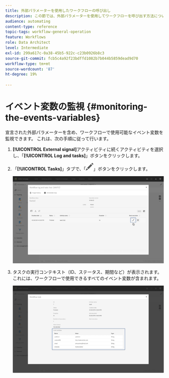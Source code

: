 ```yaml
---
title: 外部パラメーターを使用したワークフローの呼び出し
description: この節では、外部パラメーターを使用してワークフローを呼び出す方法について詳しく説明します。
audience: automating
content-type: reference
topic-tags: workflow-general-operation
feature: Workflows
role: Data Architect
level: Intermediate
exl-id: 299a617c-0a38-45b5-922c-c23b0926b8c3
source-git-commit: fcb5c4a92f23bdffd1082b7b044b5859dead9d70
workflow-type: tm+mt
source-wordcount: '87'
ht-degree: 19%

---
```


# イベント変数の監視 {#monitoring-the-events-variables}

宣言された外部パラメーターを含め、ワークフローで使用可能なイベント変数を監視できます。 これは、次の手順に従って行います。

1. **[!UICONTROL External signal]**&#x200B;アクティビティに続くアクティビティを選択し、「**[!UICONTROL Log and tasks]**」ボタンをクリックします。
1. 「**[!UICONTROL Tasks]**」タブで、「![](assets/edit_darkgrey-24px.png)」ボタンをクリックします。

   ![](assets/extsignal_monitoring_2.png)

1. タスクの実行コンテキスト（ID、ステータス、期間など）が表示されます。これには、ワークフローで使用できるすべてのイベント変数が含まれます。

   ![](assets/extsignal_monitoring_3.png)
